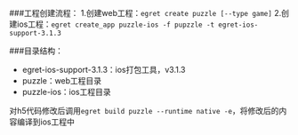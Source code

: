 ###工程创建流程：
1.创建web工程：`egret create puzzle [--type game]`
2.创建ios工程：`egret create_app puzzle-ios -f pupzzle -t egret-ios-support-3.1.3`

###目录结构：
- egret-ios-support-3.1.3：ios打包工具，v3.1.3
- puzzle：web工程目录
- puzzle-ios：ios工程目录

对h5代码修改后调用`egret build puzzle --runtime native -e`，将修改后的内容编译到ios工程中